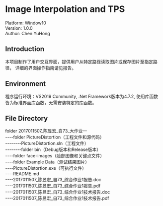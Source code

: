 # Image Interpolation and TPS
Platform: Window10  
Version: 1.0.0  
Author: Chen YuHong

## Introduction
本项目制作了用户交互界面，提供用户从特定路径读取图片或保存图片至指定路径，
详细的界面操作指南请见报告。

## Environment
程序运行环境：VS2019 Community, .Net Framework版本为4.7.2, 使用库函数皆为标准界面库函数，无需安装特定的库函数。

## File Directory
folder 2017011507_陈昱宏_自73_大作业一  
----folder PictureDistortion（工程文件和源代码）  
--------PictureDistortion.sln（工程文件）  
--------folder bin（Debug版本和Release版本）  
----folder face-images（脸部图像和关键点文件）  
----folder Example Data（测试结果图片）  
----PictureDistortion.exe（可执行文件）  
----README.md    
----2017011507_陈昱宏_自73_综合作业1报告.doc  
----2017011507_陈昱宏_自73_综合作业1报告.pdf  
----2017011507_陈昱宏_自73_综合作业1技术报告.doc  
----2017011507_陈昱宏_自73_综合作业1技术报告.pdf  
